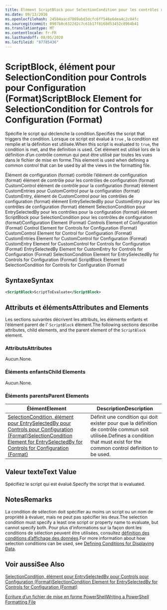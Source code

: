 ```yaml
---
title: Élément ScriptBlock pour SelectionCondition pour les contrôles de configuration (format) | Microsoft Docs
ms.date: 09/13/2016
ms.openlocfilehash: 24584aacd7869abd3dcfc6ff546e6dea4c2c04fc
ms.sourcegitcommit: 0907b8c6322d2c7c61b17f8168d53452c8964b41
ms.translationtype: MT
ms.contentlocale: fr-FR
ms.lasthandoff: 08/05/2020
ms.locfileid: "87785436"
---
```

# <a name="scriptblock-element-for-selectioncondition-for-controls-for-configuration-format"></a><span data-ttu-id="a3edc-102">ScriptBlock, élément pour SelectionCondition pour Controls pour Configuration (Format)</span><span class="sxs-lookup"><span data-stu-id="a3edc-102">ScriptBlock Element for SelectionCondition for Controls for Configuration (Format)</span></span>

<span data-ttu-id="a3edc-103">Spécifie le script qui déclenche la condition.</span><span class="sxs-lookup"><span data-stu-id="a3edc-103">Specifies the script that triggers the condition.</span></span> <span data-ttu-id="a3edc-104">Lorsque ce script est évalué à `true` , la condition est remplie et la définition est utilisée.</span><span class="sxs-lookup"><span data-stu-id="a3edc-104">When this script is evaluated to `true`, the condition is met, and the definition is used.</span></span> <span data-ttu-id="a3edc-105">Cet élément est utilisé lors de la définition d’un contrôle commun qui peut être utilisé par toutes les vues dans le fichier de mise en forme.</span><span class="sxs-lookup"><span data-stu-id="a3edc-105">This element is used when defining a common control that can be used by all the views in the formatting file.</span></span>

<span data-ttu-id="a3edc-106">Élément de configuration (format) contrôle l’élément de configuration (format) élément de contrôle pour les contrôles de configuration (format) CustomControl élément de contrôle pour la configuration (format) élément CustomEntries pour CustomControl pour la configuration (format) CustomEntry, élément de CustomControl pour les contrôles de configuration (format) élément EntrySelectedBy pour CustomEntry pour les contrôles de configuration (format) élément SelectionCondition pour EntrySelectedBy pour les contrôles pour la configuration (format) élément ScriptBlock pour SelectionCondition pour les contrôles de configuration (format)</span><span class="sxs-lookup"><span data-stu-id="a3edc-106">Configuration Element (Format) Controls Element of Configuration (Format) Control Element for Controls for Configuration (Format) CustomControl Element for Control for Configuration (Format) CustomEntries Element for CustomControl for Configuration (Format) CustomEntry Element for CustomControl for Controls for Configuration (Format) EntrySelectedBy Element for CustomEntry for Controls for Configuration (Format) SelectionCondition Element for EntrySelectedBy for Controls for Configuration (Format) ScriptBlock Element for SelectionCondition for Controls for Configuration (Format)</span></span>

## <a name="syntax"></a><span data-ttu-id="a3edc-107">Syntaxe</span><span class="sxs-lookup"><span data-stu-id="a3edc-107">Syntax</span></span>

```xml
<ScriptBlock>ScriptToEvaluate</ScriptBlock>
```

## <a name="attributes-and-elements"></a><span data-ttu-id="a3edc-108">Attributs et éléments</span><span class="sxs-lookup"><span data-stu-id="a3edc-108">Attributes and Elements</span></span>

<span data-ttu-id="a3edc-109">Les sections suivantes décrivent les attributs, les éléments enfants et l’élément parent de l' `ScriptBlock` élément.</span><span class="sxs-lookup"><span data-stu-id="a3edc-109">The following sections describe attributes, child elements, and the parent element of the `ScriptBlock` element.</span></span>

### <a name="attributes"></a><span data-ttu-id="a3edc-110">Attributs</span><span class="sxs-lookup"><span data-stu-id="a3edc-110">Attributes</span></span>

<span data-ttu-id="a3edc-111">Aucun.</span><span class="sxs-lookup"><span data-stu-id="a3edc-111">None.</span></span>

### <a name="child-elements"></a><span data-ttu-id="a3edc-112">Éléments enfants</span><span class="sxs-lookup"><span data-stu-id="a3edc-112">Child Elements</span></span>

<span data-ttu-id="a3edc-113">Aucun.</span><span class="sxs-lookup"><span data-stu-id="a3edc-113">None.</span></span>

### <a name="parent-elements"></a><span data-ttu-id="a3edc-114">Éléments parents</span><span class="sxs-lookup"><span data-stu-id="a3edc-114">Parent Elements</span></span>

|<span data-ttu-id="a3edc-115">Élément</span><span class="sxs-lookup"><span data-stu-id="a3edc-115">Element</span></span>|<span data-ttu-id="a3edc-116">Description</span><span class="sxs-lookup"><span data-stu-id="a3edc-116">Description</span></span>|
|-------------|-----------------|
|[<span data-ttu-id="a3edc-117">SelectionCondition, élément pour EntrySelectedBy pour Controls pour Configuration (Format)</span><span class="sxs-lookup"><span data-stu-id="a3edc-117">SelectionCondition Element for EntrySelectedBy for Controls for Configuration (Format)</span></span>](./selectioncondition-element-for-entryselectedby-for-controls-for-configuration-format.md)|<span data-ttu-id="a3edc-118">Définit une condition qui doit exister pour que la définition de contrôle commun soit utilisée.</span><span class="sxs-lookup"><span data-stu-id="a3edc-118">Defines a condition that must exist for the common control definition to be used.</span></span>|

## <a name="text-value"></a><span data-ttu-id="a3edc-119">Valeur texte</span><span class="sxs-lookup"><span data-stu-id="a3edc-119">Text Value</span></span>

<span data-ttu-id="a3edc-120">Spécifiez le script qui est évalué.</span><span class="sxs-lookup"><span data-stu-id="a3edc-120">Specify the script that is evaluated.</span></span>

## <a name="remarks"></a><span data-ttu-id="a3edc-121">Notes</span><span class="sxs-lookup"><span data-stu-id="a3edc-121">Remarks</span></span>

<span data-ttu-id="a3edc-122">La condition de sélection doit spécifier au moins un script ou un nom de propriété à évaluer, mais ne peut pas spécifier les deux.</span><span class="sxs-lookup"><span data-stu-id="a3edc-122">The selection condition must specify a least one script or property name to evaluate, but cannot specify both.</span></span> <span data-ttu-id="a3edc-123">Pour plus d’informations sur la façon dont les conditions de sélection peuvent être utilisées, consultez [définition des conditions d’affichage des données](./defining-conditions-for-displaying-data.md).</span><span class="sxs-lookup"><span data-stu-id="a3edc-123">For more information about how selection conditions can be used, see [Defining Conditions for Displaying Data](./defining-conditions-for-displaying-data.md).</span></span>

## <a name="see-also"></a><span data-ttu-id="a3edc-124">Voir aussi</span><span class="sxs-lookup"><span data-stu-id="a3edc-124">See Also</span></span>

[<span data-ttu-id="a3edc-125">SelectionCondition, élément pour EntrySelectedBy pour Controls pour Configuration (Format)</span><span class="sxs-lookup"><span data-stu-id="a3edc-125">SelectionCondition Element for EntrySelectedBy for Controls for Configuration (Format)</span></span>](./selectioncondition-element-for-entryselectedby-for-controls-for-configuration-format.md)

[<span data-ttu-id="a3edc-126">Écriture d’un fichier de mise en forme PowerShell</span><span class="sxs-lookup"><span data-stu-id="a3edc-126">Writing a PowerShell Formatting File</span></span>](./writing-a-powershell-formatting-file.md)

